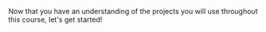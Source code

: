 Now that you have an understanding of the projects you will use throughout this course, let's get started!